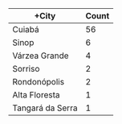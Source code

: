|+City | Count |
|------------ | -----------|
| Cuiabá | 56 |
| Sinop | 6 |
| Várzea Grande | 4 |
| Sorriso | 2 |
| Rondonópolis | 2 |
| Alta Floresta | 1 |
| Tangará da Serra | 1 |
